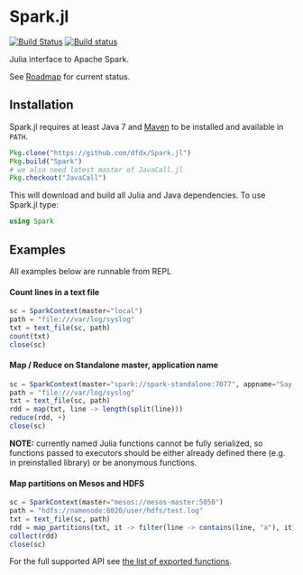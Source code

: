 # Spark.jl

[![Build Status](https://travis-ci.org/dfdx/Spark.jl.svg?branch=master)](https://travis-ci.org/dfdx/Spark.jl)
[![Build status](https://ci.appveyor.com/api/projects/status/vf5w4l37icc8m35q?svg=true)](https://ci.appveyor.com/project/dfdx/spark-jl)

Julia interface to Apache Spark. 

See [Roadmap](https://github.com/dfdx/Spark.jl/issues/1) for current status.

## Installation

Spark.jl requires at least Java 7 and [Maven](https://maven.apache.org/) to be installed and available in `PATH`.

```julia
Pkg.clone("https://github.com/dfdx/Spark.jl")
Pkg.build("Spark")
# we also need latest master of JavaCall.jl
Pkg.checkout("JavaCall")

```

This will download and build all Julia and Java dependencies. To use Spark.jl type:

```julia
using Spark
```

## Examples

All examples below are runnable from REPL

#### Count lines in a text file

```julia
sc = SparkContext(master="local")
path = "file:///var/log/syslog"
txt = text_file(sc, path)
count(txt)
close(sc)
```

#### Map / Reduce on Standalone master, application name

```julia
sc = SparkContext(master="spark://spark-standalone:7077", appname="Say 'Hello!'")
path = "file:///var/log/syslog"
txt = text_file(sc, path)
rdd = map(txt, line -> length(split(line)))
reduce(rdd, +)
close(sc)
```

**NOTE:** currently named Julia functions cannot be fully serialized, so functions passed to executors should be either already defined there (e.g. in preinstalled library) or be anonymous functions. 

#### Map partitions on Mesos and HDFS

```julia
sc = SparkContext(master="mesos://mesos-master:5050")
path = "hdfs://namenode:8020/user/hdfs/test.log"
txt = text_file(sc, path)
rdd = map_partitions(txt, it -> filter(line -> contains(line, "a"), it))
collect(rdd)
close(sc)
```

For the full supported API see [the list of exported functions](https://github.com/dfdx/Spark.jl/blob/master/src/Spark.jl#L3).
